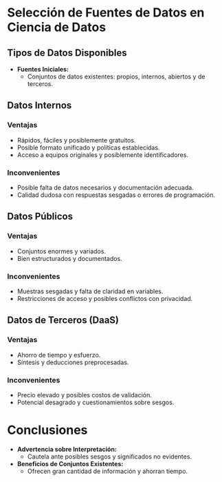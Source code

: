# Selección de Fuentes de Datos en Ciencia de Datos

## Tipos de Datos Disponibles
- **Fuentes Iniciales:**
  - Conjuntos de datos existentes: propios, internos, abiertos y de terceros.

## Datos Internos
### Ventajas
- Rápidos, fáciles y posiblemente gratuitos.
- Posible formato unificado y políticas establecidas.
- Acceso a equipos originales y posiblemente identificadores.

### Inconvenientes
- Posible falta de datos necesarios y documentación adecuada.
- Calidad dudosa con respuestas sesgadas o errores de programación.

## Datos Públicos
### Ventajas
- Conjuntos enormes y variados.
- Bien estructurados y documentados.

### Inconvenientes
- Muestras sesgadas y falta de claridad en variables.
- Restricciones de acceso y posibles conflictos con privacidad.

## Datos de Terceros (DaaS)
### Ventajas
- Ahorro de tiempo y esfuerzo.
- Síntesis y deducciones preprocesadas.

### Inconvenientes
- Precio elevado y posibles costos de validación.
- Potencial desagrado y cuestionamientos sobre sesgos.

# Conclusiones
- **Advertencia sobre Interpretación:**
  - Cautela ante posibles sesgos y significados no evidentes.
- **Beneficios de Conjuntos Existentes:**
  - Ofrecen gran cantidad de información y ahorran tiempo.
